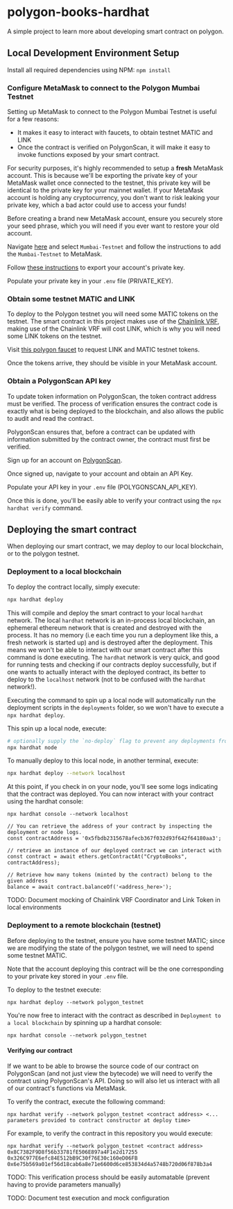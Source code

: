 # polygon-books-hardhat

A simple project to learn more about developing smart contract on polygon.

## Local Development Environment Setup

Install all required dependencies using NPM: `npm install`

### Configure MetaMask to connect to the Polygon Mumbai Testnet

Setting up MetaMask to connect to the Polygon Mumbai Testnet is useful for a few reasons:

- It makes it easy to interact with faucets, to obtain testnet MATIC and LINK
- Once the contract is verified on PolygonScan, it will make it easy to invoke functions
  exposed by your smart contract.

For security purposes, it's highly recommended to setup a **fresh** MetaMask account.
This is because we'll be exporting the private key of your MetaMask wallet once connected
to the testnet, this private key will be identical to the private key for your mainnet wallet.
If your MetaMask account is holding any cryptocurrency, you don't want to risk leaking
your private key, which a bad actor could use to access your funds!

Before creating a brand new MetaMask account, ensure you securely store your seed phrase, which
you will need if you ever want to restore your old account.

Navigate [here](https://docs.polygon.technology/docs/develop/metamask/config-polygon-on-metamask/)
and select `Mumbai-Testnet` and follow the instructions to add the `Mumbai-Testnet` to MetaMask.

Follow [these instructions](https://metamask.zendesk.com/hc/en-us/articles/360015289632-How-to-Export-an-Account-Private-Key)
to export your account's private key.

Populate your private key in your `.env` file (PRIVATE_KEY).

### Obtain some testnet MATIC and LINK

To deploy to the Polygon testnet you will need some MATIC tokens on the testnet.
The smart contract in this project makes use of the [Chainlink VRF](https://docs.chain.link/docs/chainlink-vrf/),
making use of the Chainlink VRF will cost LINK, which is why you will need some LINK tokens on
the testnet.

Visit [this polygon faucet](https://faucet.polygon.technology/) to request LINK and MATIC testnet tokens.

Once the tokens arrive, they should be visible in your MetaMask account.

### Obtain a PolygonScan API key

To update token information on PolygonScan, the token contract address must be verified.
The process of verification ensures the contract code is exactly what is being deployed to
the blockchain, and also allows the public to audit and read the contract.

PolygonScan ensures that, before a contract can be updated with information submitted by
the contract owner, the contract must first be verified.

Sign up for an account on [PolygonScan](https://polygonscan.com/).

Once signed up, navigate to your account and obtain an API Key.

Populate your API key in your `.env` file (POLYGONSCAN_API_KEY).

Once this is done, you'll be easily able to verify your contract using the `npx hardhat verify` command.

## Deploying the smart contract

When deploying our smart contract, we may deploy to our local blockchain, or to the polygon testnet.

### Deployment to a local blockchain

To deploy the contract locally, simply execute:

```bash
npx hardhat deploy
```

This will compile and deploy the smart contract to your local `hardhat` network.
The local `hardhat` network is an in-process local blockchain, an ephemeral ethereum
network that is created and destroyed with the process.
It has no memory (i.e each time you run a deployment like this, a fresh network is
started up) and is destroyed after the deployment. This means we won't be able to
interact with our smart contract after this command is done executing. The `hardhat`
network is very quick, and good for running tests and checking if our contracts deploy
successfully, but if one wants to actually interact with the deployed contract, its better
to deploy to the `localhost` network (not to be confused with the `hardhat` network!).

Executing the command to spin up a local node will automatically run the deployment scripts
in the `deployments` folder, so we won't have to execute a `npx hardhat deploy`.

This spin up a local node, execute:

```bash
# optionally supply the `no-deploy` flag to prevent any deployments from executing
npx hardhat node
```

To manually deploy to this local node, in another terminal, execute:

```bash
npx hardhat deploy --network localhost
```

At this point, if you check in on your node, you'll see some logs indicating that the contract was
deployed. You can now interact with your contract using the hardhat console:

```
npx hardhat console --network localhost

// You can retrieve the address of your contract by inspecting the deployment or node logs.
const contractAddress = '0x5fbdb2315678afecb367f032d93f642f64180aa3';

// retrieve an instance of our deployed contract we can interact with
const contract = await ethers.getContractAt("CryptoBooks", contractAddress);

// Retrieve how many tokens (minted by the contract) belong to the given address
balance = await contract.balanceOf('<address_here>');
```

TODO: Document mocking of Chainlink VRF Coordinator and Link Token in local environments

### Deployment to a remote blockchain (testnet)

Before deploying to the testnet, ensure you have some testnet MATIC; since we are modifying
the state of the polygon testnet, we will need to spend some testnet MATIC.

Note that the account deploying this contract will be the one corresponding to your private
key stored in your `.env` file.

To deploy to the testnet execute:

```
npx hardhat deploy --network polygon_testnet
```

You're now free to interact with the contract as described in `Deployment to a local blockchain` by spinning up a hardhat console:

```
npx hardhat console --network polygon_testnet
```

#### Verifying our contract

If we want to be able to browse the source code of our contract on PolygonScan (and not just view the bytecode) we will
need to verify the contract using PolygonScan's API. Doing so will also let us interact with all of our contract's functions
via MetaMask.

To verify the contract, execute the following command:

```
npx hardhat verify --network polygon_testnet <contract address> <... parameters provided to contract constructor at deploy time>
```

For example, to verify the contract in this repository you would execute:

```
npx hardhat verify --network polygon_testnet <contract address> 0x8C7382F9D8f56b33781fE506E897a4F1e2d17255 0x326C977E6efc84E512bB9C30f76E30c160eD06FB 0x6e75b569a01ef56d18cab6a8e71e6600d6ce853834d4a5748b720d06f878b3a4
```

TODO: This verification process should be easily automatable (prevent having to provide parameters manually)

TODO: Document test execution and mock configuration
